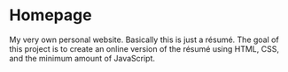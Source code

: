 # Homepage
My very own personal website. Basically this is just a résumé. 
The goal of this project is to create an online version of the résumé using HTML, CSS, and the minimum amount of JavaScript.
